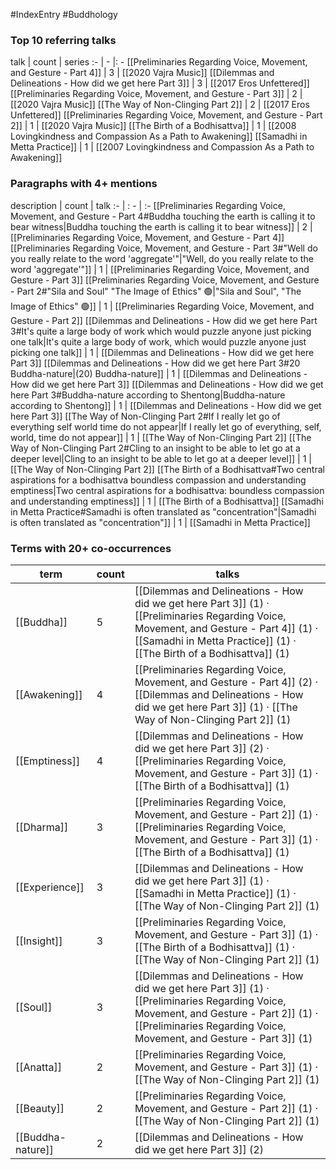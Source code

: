 #IndexEntry #Buddhology

### Top 10 referring talks
talk | count | series
:- | - |: -
[[Preliminaries Regarding Voice, Movement, and Gesture - Part 4]] | 3 | [[2020 Vajra Music]]
[[Dilemmas and Delineations - How did we get here Part 3]] | 3 | [[2017 Eros Unfettered]]
[[Preliminaries Regarding Voice, Movement, and Gesture - Part 3]] | 2 | [[2020 Vajra Music]]
[[The Way of Non-Clinging Part 2]] | 2 | [[2017 Eros Unfettered]]
[[Preliminaries Regarding Voice, Movement, and Gesture - Part 2]] | 1 | [[2020 Vajra Music]]
[[The Birth of a Bodhisattva]] | 1 | [[2008 Lovingkindness and Compassion As a Path to Awakening]]
[[Samadhi in Metta Practice]] | 1 | [[2007 Lovingkindness and Compassion As a Path to Awakening]]

### Paragraphs with 4+ mentions
description | count | talk
:- | : - | :-
[[Preliminaries Regarding Voice, Movement, and Gesture - Part 4#Buddha touching the earth is calling it to bear witness\|Buddha touching the earth is calling it to bear witness]] | 2 | [[Preliminaries Regarding Voice, Movement, and Gesture - Part 4]]
[[Preliminaries Regarding Voice, Movement, and Gesture - Part 3#"Well do you really relate to the word 'aggregate'"\|"Well, do you really relate to the word 'aggregate'"]] | 1 | [[Preliminaries Regarding Voice, Movement, and Gesture - Part 3]]
[[Preliminaries Regarding Voice, Movement, and Gesture - Part 2#"Sila and Soul" "The Image of Ethics" 🟢\|"Sila and Soul", "The Image of Ethics" 🟢]] | 1 | [[Preliminaries Regarding Voice, Movement, and Gesture - Part 2]]
[[Dilemmas and Delineations - How did we get here Part 3#It's quite a large body of work which would puzzle anyone just picking one talk\|It's quite a large body of work, which would puzzle anyone just picking one talk]] | 1 | [[Dilemmas and Delineations - How did we get here Part 3]]
[[Dilemmas and Delineations - How did we get here Part 3#20 Buddha-nature\|(20) Buddha-nature]] | 1 | [[Dilemmas and Delineations - How did we get here Part 3]]
[[Dilemmas and Delineations - How did we get here Part 3#Buddha-nature according to Shentong\|Buddha-nature according to Shentong]] | 1 | [[Dilemmas and Delineations - How did we get here Part 3]]
[[The Way of Non-Clinging Part 2#If I really let go of everything self world time do not appear\|If I really let go of everything, self, world, time do not appear]] | 1 | [[The Way of Non-Clinging Part 2]]
[[The Way of Non-Clinging Part 2#Cling to an insight to be able to let go at a deeper level\|Cling to an insight to be able to let go at a deeper level]] | 1 | [[The Way of Non-Clinging Part 2]]
[[The Birth of a Bodhisattva#Two central aspirations for a bodhisattva boundless compassion and understanding emptiness\|Two central aspirations for a bodhisattva: boundless compassion and understanding emptiness]] | 1 | [[The Birth of a Bodhisattva]]
[[Samadhi in Metta Practice#Samadhi is often translated as "concentration"\|Samadhi is often translated as "concentration"]] | 1 | [[Samadhi in Metta Practice]]

### Terms with 20+ co-occurrences
term | count | talks
-|-|-
[[Buddha]] | 5 | <span class="counts">[[Dilemmas and Delineations - How did we get here Part 3]] (1) · [[Preliminaries Regarding Voice, Movement, and Gesture - Part 4]] (1) · [[Samadhi in Metta Practice]] (1) · [[The Birth of a Bodhisattva]] (1)</span> 
[[Awakening]] | 4 | <span class="counts">[[Preliminaries Regarding Voice, Movement, and Gesture - Part 4]] (2) · [[Dilemmas and Delineations - How did we get here Part 3]] (1) · [[The Way of Non-Clinging Part 2]] (1)</span> 
[[Emptiness]] | 4 | <span class="counts">[[Dilemmas and Delineations - How did we get here Part 3]] (2) · [[Preliminaries Regarding Voice, Movement, and Gesture - Part 3]] (1) · [[The Birth of a Bodhisattva]] (1)</span> 
[[Dharma]] | 3 | <span class="counts">[[Preliminaries Regarding Voice, Movement, and Gesture - Part 2]] (1) · [[Preliminaries Regarding Voice, Movement, and Gesture - Part 3]] (1) · [[The Birth of a Bodhisattva]] (1)</span> 
[[Experience]] | 3 | <span class="counts">[[Dilemmas and Delineations - How did we get here Part 3]] (1) · [[Samadhi in Metta Practice]] (1) · [[The Way of Non-Clinging Part 2]] (1)</span> 
[[Insight]] | 3 | <span class="counts">[[Preliminaries Regarding Voice, Movement, and Gesture - Part 3]] (1) · [[The Birth of a Bodhisattva]] (1) · [[The Way of Non-Clinging Part 2]] (1)</span> 
[[Soul]] | 3 | <span class="counts">[[Dilemmas and Delineations - How did we get here Part 3]] (1) · [[Preliminaries Regarding Voice, Movement, and Gesture - Part 2]] (1) · [[Preliminaries Regarding Voice, Movement, and Gesture - Part 3]] (1)</span> 
[[Anatta]] | 2 | <span class="counts">[[Preliminaries Regarding Voice, Movement, and Gesture - Part 3]] (1) · [[The Way of Non-Clinging Part 2]] (1)</span> 
[[Beauty]] | 2 | <span class="counts">[[Preliminaries Regarding Voice, Movement, and Gesture - Part 2]] (1) · [[The Way of Non-Clinging Part 2]] (1)</span> 
[[Buddha-nature]] | 2 | <span class="counts">[[Dilemmas and Delineations - How did we get here Part 3]] (2)</span> 

